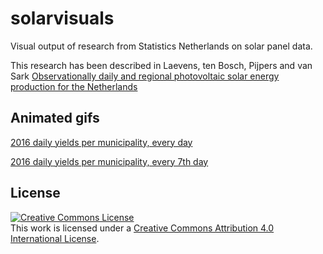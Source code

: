 # solarvisuals
Visual output of research from Statistics Netherlands on solar panel data.

This research has been described in Laevens, ten Bosch, Pijpers and van Sark
[Observationally daily and regional photovoltaic solar energy production for the Netherlands](https://arxiv.org/abs/2003.01728)

## Animated gifs

[2016 daily yields per municipality, every day](pv_daily_2016.gif)

[2016 daily yields per municipality, every 7th day](pv_daily_2016_every7thday.gif)


## License

[![Creative Commons License](https://i.creativecommons.org/l/by/4.0/88x31.png)](http://creativecommons.org/licenses/by/4.0/)  
This work is licensed under a [Creative Commons Attribution 4.0 International License](http://creativecommons.org/licenses/by/4.0/).
